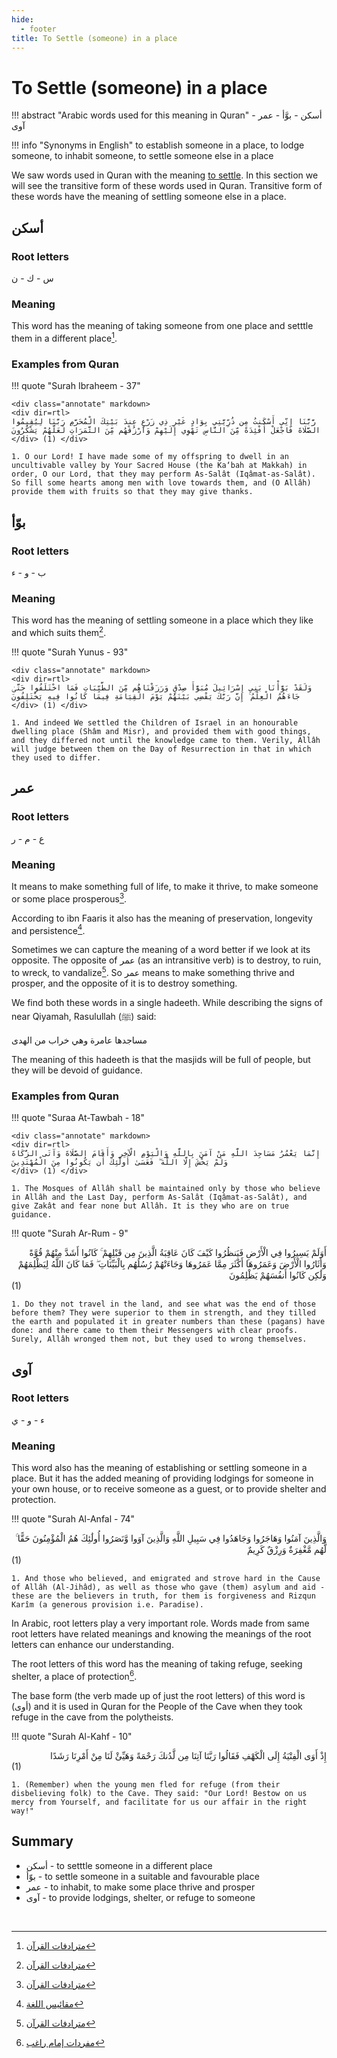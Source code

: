 ```yaml
---
hide:
  - footer
title: To Settle (someone) in a place
---
```


# To Settle (someone) in a place

!!! abstract "Arabic words used for this meaning in Quran"
    أسكن - بوَّأ - عمر - آوى 

!!! info "Synonyms in English"
    to establish someone in a place, to lodge someone, to inhabit someone, to settle someone else in a place

We saw words used in Quran with the meaning [to settle](../L/live.md). In this section we will see the transitive form of these words used in Quran. Transitive form of these words have the meaning of settling someone else in a place.

## أسكن
### Root letters
س - ك - ن

### Meaning
This word has the meaning of taking someone from one place and setttle them in a different place[^MTFQ].

### Examples from Quran

!!! quote "Surah Ibraheem - 37"

    <div class="annotate" markdown>
    <div dir=rtl>
    رَّبَّنَا إِنِّي أَسْكَنتُ مِن ذُرِّيَّتِي بِوَادٍ غَيْرِ ذِي زَرْعٍ عِندَ بَيْتِكَ الْمُحَرَّمِ رَبَّنَا لِيُقِيمُوا الصَّلَاةَ فَاجْعَلْ أَفْئِدَةً مِّنَ النَّاسِ تَهْوِي إِلَيْهِمْ وَارْزُقْهُم مِّنَ الثَّمَرَاتِ لَعَلَّهُمْ يَشْكُرُونَ
    </div> (1) </div>

    1. O our Lord! I have made some of my offspring to dwell in an uncultivable valley by Your Sacred House (the Ka‘bah at Makkah) in order, O our Lord, that they may perform As-Salât (Iqâmat-as-Salât). So fill some hearts among men with love towards them, and (O Allâh) provide them with fruits so that they may give thanks.

## بوّأ 

### Root letters

ب - و - ء 

### Meaning

This word has the meaning of settling someone in a place which they like and which suits them[^MTFQ].

!!! quote "Surah Yunus - 93"

    <div class="annotate" markdown>
    <div dir=rtl>
    وَلَقَدْ بَوَّأْنَا بَنِي إِسْرَائِيلَ مُبَوَّأَ صِدْقٍ وَرَزَقْنَاهُم مِّنَ الطَّيِّبَاتِ فَمَا اخْتَلَفُوا حَتَّىٰ جَاءَهُمُ الْعِلْمُ ۚ إِنَّ رَبَّكَ يَقْضِي بَيْنَهُمْ يَوْمَ الْقِيَامَةِ فِيمَا كَانُوا فِيهِ يَخْتَلِفُونَ 
    </div> (1) </div>
    
    1. And indeed We settled the Children of Israel in an honourable dwelling place (Shâm and Misr), and provided them with good things, and they differed not until the knowledge came to them. Verily, Allâh will judge between them on the Day of Resurrection in that in which they used to differ.


## عمر

### Root letters

ع - م - ر

### Meaning

It means to make something full of life, to make it thrive, to make someone or some place prosperous[^MTFQ].

According to ibn Faaris it also has the meaning of preservation, longevity and persistence[^MQL].

Sometimes we can capture the meaning of a word better if we look at its opposite. The opposite of عمر (as an intransitive verb) is to destroy, to ruin, to wreck, to vandalize[^MTFQ]. So عمر means to make something thrive and prosper, and the opposite of it is to destroy something.

We find both these words in a single hadeeth. While describing the signs of near Qiyamah, Rasulullah (ﷺ) said:

مساجدها عامرة وهي خراب من الهدى

The meaning of this hadeeth is that the masjids will be full of people, but they will be devoid of guidance.

### Examples from Quran
 
!!! quote "Suraa At-Tawbah - 18"

    <div class="annotate" markdown>
    <div dir=rtl>
    إِنَّمَا يَعْمُرُ مَسَاجِدَ اللَّهِ مَنْ آمَنَ بِاللَّهِ وَالْيَوْمِ الْآخِرِ وَأَقَامَ الصَّلَاةَ وَآتَى الزَّكَاةَ وَلَمْ يَخْشَ إِلَّا اللَّهَ ۖ فَعَسَىٰ أُولَٰئِكَ أَن يَكُونُوا مِنَ الْمُهْتَدِينَ  
    </div> (1) </div>

    1. The Mosques of Allâh shall be maintained only by those who believe in Allâh and the Last Day, perform As-Salât (Iqâmat-as-Salât), and give Zakât and fear none but Allâh. It is they who are on true guidance.

!!! quote "Surah Ar-Rum - 9"
    <div class="annotate" markdown>
    <div dir=rtl>
    أَوَلَمْ يَسِيرُوا فِي الْأَرْضِ فَيَنظُرُوا كَيْفَ كَانَ عَاقِبَةُ الَّذِينَ مِن قَبْلِهِمْ ۚ كَانُوا أَشَدَّ مِنْهُمْ قُوَّةً وَأَثَارُوا الْأَرْضَ وَعَمَرُوهَا أَكْثَرَ مِمَّا عَمَرُوهَا وَجَاءَتْهُمْ رُسُلُهُم بِالْبَيِّنَاتِ ۖ فَمَا كَانَ اللَّهُ لِيَظْلِمَهُمْ وَلَٰكِن كَانُوا أَنفُسَهُمْ يَظْلِمُونَ  
    </div> (1) </div>

    1. Do they not travel in the land, and see what was the end of those before them? They were superior to them in strength, and they tilled the earth and populated it in greater numbers than these (pagans) have done: and there came to them their Messengers with clear proofs. Surely, Allâh wronged them not, but they used to wrong themselves.


## آوى 

### Root letters

ء - و - ي

### Meaning

This word also has the meaning of establishing or settling someone in a place. But it has the added meaning of providing lodgings for someone in your own house, or to receive someone as a guest, or to provide shelter and protection.

!!! quote "Surah Al-Anfal - 74"
    <div class="annotate" markdown>
    <div dir=rtl>
    وَالَّذِينَ آمَنُوا وَهَاجَرُوا وَجَاهَدُوا فِي سَبِيلِ اللَّهِ وَالَّذِينَ آوَوا وَّنَصَرُوا أُولَٰئِكَ هُمُ الْمُؤْمِنُونَ حَقًّا ۚ لَّهُم مَّغْفِرَةٌ وَرِزْقٌ كَرِيمٌ
    </div> (1) </div>

    1. And those who believed, and emigrated and strove hard in the Cause of Allâh (Al-Jihâd), as well as those who gave (them) asylum and aid - these are the believers in truth, for them is forgiveness and Rizqun Karîm (a generous provision i.e. Paradise).

In Arabic, root letters play a very important role. Words made from same root letters have related meanings and knowing the meanings of the root letters can enhance our understanding.

The root letters of this word has the meaning of taking refuge, seeking shelter, a place of protection[^MR].

The base form (the verb made up of just the root letters) of this word is (أوى) and it is used in Quran for the People of the Cave when they took refuge in the cave from the polytheists.

!!! quote "Surah Al-Kahf - 10"
    <div class="annotate" markdown>
    <div dir=rtl>
    إِذْ أَوَى الْفِتْيَةُ إِلَى الْكَهْفِ فَقَالُوا رَبَّنَا آتِنَا مِن لَّدُنكَ رَحْمَةً وَهَيِّئْ لَنَا مِنْ أَمْرِنَا رَشَدًا
    </div> (1) </div>

    1. (Remember) when the young men fled for refuge (from their disbelieving folk) to the Cave. They said: "Our Lord! Bestow on us mercy from Yourself, and facilitate for us our affair in the right way!"


## Summary

- أسكن - to setttle someone in a different place
- بوّأ - to settle someone in a suitable and favourable place
- عمر - to inhabit, to make some place thrive and prosper
- آوى - to provide lodgings, shelter, or refuge to someone

[^MQL]: [مقائيس اللغة](../sources.md#mql)
[^MR]: [مفردات إمام راغب](../sources.md#mr)
[^MTFQ]: [مترادفات القرآن](../sources.md#mtfq)

<br>